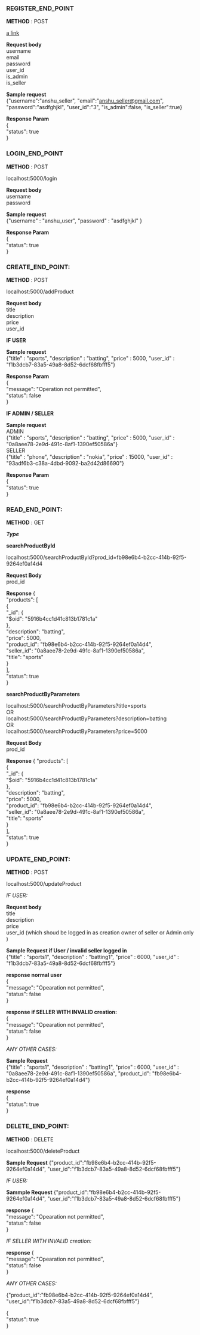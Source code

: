 ### REGISTER_END_POINT <br />

**METHOD** : POST <br />

[a link](localhost:5000/register) <br />

**Request body** <br />
 username <br />
 email <br />
 password <br />
 user_id <br />
 is_admin <br />
 is_seller <br />
 
**Sample request** <br />
{"username":"anshu_seller", "email":"anshu_seller@gmail.com", "password":"asdfghjkl", "user_id":"3", "is_admin":false, "is_seller":true} <br />

**Response Param** <br />
{ <br />
  "status": true <br />
} <br />

### LOGIN_END_POINT <br />

**METHOD** : POST <br />

localhost:5000/login <br />

**Request body** <br />
username <br />
password <br />

**Sample request** <br />
{"username" : "anshu_user", "password" : "asdfghjkl" } <br />


**Response Param** <br />
{ <br />
  "status": true <br />
} <br />


### CREATE_END_POINT:

**METHOD** : POST <br />

localhost:5000/addProduct <br />

**Request body** <br />
title <br />
description <br />
price <br />
user_id <br />

**IF USER** <br />

**Sample request** <br />
{"title" : "sports", "description" : "batting", "price" : 5000, "user_id" : "f1b3dcb7-83a5-49a8-8d52-6dcf68fbfff5"} <br />

**Response Param** <br />
{ <br />
  "message": "Operation not permitted",<br />
  "status": false <br />
} <br />

**IF ADMIN / SELLER** <br />

**Sample request** <br />
ADMIN <br />
{"title" : "sports", "description" : "batting", "price" : 5000, "user_id" : "0a8aee78-2e9d-491c-8af1-1390ef50586a"} <br />
SELLER <br />
{"title" : "phone", "description" : "nokia", "price" : 15000, "user_id" : "93adf6b3-c38a-4dbd-9092-ba2d42d86690"} <br />

**Response Param** <br />
{ <br />
  "status": true <br />
} <br />


### READ_END_POINT: <br />

**METHOD** : GET <br />

***Type*** <br />
 
**searchProductById** <br />

localhost:5000/searchProductById?prod_id=fb98e6b4-b2cc-414b-92f5-9264ef0a14d4 <br />

**Request Body** <br />
prod_id <br />

**Response**
{ <br />
  "products": [ <br />
    { <br />
      "_id": { <br />
        "$oid": "5916b4cc1d41c813b1781c1a" <br />
      }, <br />
      "description": "batting", <br />
      "price": 5000, <br />
      "product_id": "fb98e6b4-b2cc-414b-92f5-9264ef0a14d4", <br />
      "seller_id": "0a8aee78-2e9d-491c-8af1-1390ef50586a", <br />
      "title": "sports" <br />
    } <br />
  ], <br />
  "status": true <br />
} <br />

**searchProductByParameters** <br />

localhost:5000/searchProductByParameters?title=sports <br />
OR <br />
localhost:5000/searchProductByParameters?description=batting <br />
OR <br />
localhost:5000/searchProductByParameters?price=5000 <br />

**Request Body**<br />
prod_id  <br />

**Response**
{
  "products": [ <br />
    { <br />
      "_id": { <br />
        "$oid": "5916b4cc1d41c813b1781c1a" <br />
      }, <br />
      "description": "batting", <br />
      "price": 5000, <br />
      "product_id": "fb98e6b4-b2cc-414b-92f5-9264ef0a14d4", <br />
      "seller_id": "0a8aee78-2e9d-491c-8af1-1390ef50586a", <br />
      "title": "sports" <br />
    } <br />
  ], <br />
  "status": true <br />
} <br />


### UPDATE_END_POINT: <br />

**METHOD** : POST <br />

localhost:5000/updateProduct <br />

*IF USER:* <br />

**Request body** <br />
title <br />
description <br />
price <br />
user_id (which shoud be logged in as creation owner of seller or Admin only ) <br />

**Sample Request if User / invalid seller logged in** <br />
{"title" : "sports1", "description" : "batting1", "price" : 6000, "user_id" : "f1b3dcb7-83a5-49a8-8d52-6dcf68fbfff5"} <br />

**response normal user** <br />
{ <br />
  "message": "Opearation not permitted", <br />
  "status": false <br />
} <br />

**response if SELLER WITH INVALID creation:** <br />
{ <br />
  "message": "Opearation not permitted", <br />
  "status": false <br />
} <br />

*ANY OTHER CASES:* <br />

**Sample Request** <br />
{"title" : "sports1", "description" : "batting1", "price" : 6000, "user_id" : "0a8aee78-2e9d-491c-8af1-1390ef50586a", "product_id": "fb98e6b4-b2cc-414b-92f5-9264ef0a14d4"} <br />

**response** <br />
{ <br />
  "status": true <br />
} <br />


### DELETE_END_POINT: <br />

**METHOD** : DELETE <br />

localhost:5000/deleteProduct <br />

**Sample Request**
{"product_id":"fb98e6b4-b2cc-414b-92f5-9264ef0a14d4", "user_id":"f1b3dcb7-83a5-49a8-8d52-6dcf68fbfff5"} <br />

*IF USER:* <br />

**Sammple Request**
{"product_id":"fb98e6b4-b2cc-414b-92f5-9264ef0a14d4", "user_id":"f1b3dcb7-83a5-49a8-8d52-6dcf68fbfff5"} <br />

**response**
{ <br />
  "message": "Opearation not permitted", <br />
  "status": false <br />
} <br />

*IF SELLER WITH INVALID creation:* <br />

**response**
{ <br />
  "message": "Opearation not permitted", <br />
  "status": false <br />
} <br />

*ANY OTHER CASES:* <br />

{"product_id":"fb98e6b4-b2cc-414b-92f5-9264ef0a14d4", "user_id":"f1b3dcb7-83a5-49a8-8d52-6dcf68fbfff5"} <br />

{ <br />
  "status": true <br />
} <br />













